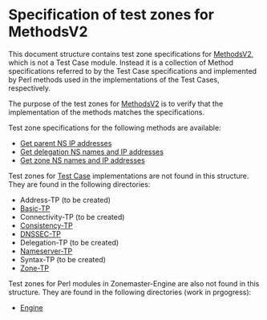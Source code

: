 # Specification of test zones for MethodsV2

This document structure contains test zone specifications for [MethodsV2], which
is not a Test Case module. Instead it is a collection of Method specifications referred
to by the Test Case specifications and implemented by Perl methods used in the
implementations of the Test Cases, respectively.

The purpose of the test zones for [MethodsV2] is to verify that the implementation
of the methods matches the specifications.

Test zone specifications for the following methods are available:

* [Get parent NS IP addresses]
* [Get delegation NS names and IP addresses]
* [Get zone NS names and IP addresses]

Test zones for [Test Case] implementations are not found in this structure.
They are found in the following directories:

* Address-TP (to be created)
* [Basic-TP](../Basic-TP/README.md)
* Connectivity-TP (to be created)
* [Consistency-TP](../Consistency-TP/README.md)
* [DNSSEC-TP](../DNSSEC-TP/README.md)
* Delegation-TP (to be created)
* [Nameserver-TP](../Nameserver-TP/README.md)
* Syntax-TP (to be created)
* [Zone-TP](../Zone-TP/README.md)

Test zones for Perl modules in Zonemaster-Engine are also not found in this
structure. They are found in the following directories (work in prgogress):

* [Engine](../Engine/README.md)


[Get delegation NS names and IP addresses]:        ../../tests/MethodsV2.md#method-get-delegation-ns-names-and-ip-addresses
[Get parent NS IP addresses]:                      ../../tests/MethodsV2.md#method-get-parent-ns-ip-addresses
[Get zone NS names and IP addresses]:              ../../tests/MethodsV2.md#method-get-zone-ns-names-and-ip-addresses
[MethodsV2]:                                       ../../tests/MethodsV2.md 
[Test Case]:                                       ../../tests/README.md
